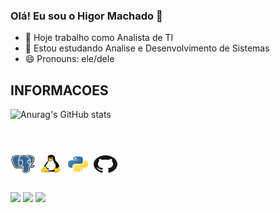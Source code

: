 ### Olá! Eu sou o Higor Machado 👋

- 🔭 Hoje trabalho como Analista de TI
- 🌱 Estou estudando Analise e Desenvolvimento de Sistemas
- 😄 Pronouns: ele/dele

## INFORMACOES
![Anurag's GitHub stats](https://github-readme-stats.vercel.app/api?username=HigorMachado&show_icons=true&theme=radical)



#

<div style="display: inline_block"><br>
  <img align="center" alt="Higor-PostGree" height="30" width="40" src="https://raw.githubusercontent.com/devicons/devicon/master/icons/postgresql/postgresql-original.svg">
  <img align="center" alt="Higor-Linux" height="30" width="40" src="https://raw.githubusercontent.com/devicons/devicon/master/icons/linux/linux-original.svg">
  <img align="center" alt="Higor-Python" height="30" width="40" src="https://raw.githubusercontent.com/devicons/devicon/master/icons/python/python-original.svg">
  <img align="center" alt="Higor-Git" height="30" width="40" src="https://raw.githubusercontent.com/devicons/devicon/master/icons/github/github-original.svg">
</div>
  
  ##
 
<div> 
  <a href="https://instagram.com/higor.420" target="_blank"><img src="https://img.shields.io/badge/-Instagram-%23E4405F?style=for-the-badge&logo=instagram&logoColor=white" target="_blank"></a>
  <a href = "mailto:higor.machado@fatec.sp.gov.br"><img src="https://img.shields.io/badge/-Gmail-%23333?style=for-the-badge&logo=gmail&logoColor=white" target="_blank"></a>
  <a href="https://www.linkedin.com/in/higor-dos-santos-machado-9a269a139/" target="_blank"><img src="https://img.shields.io/badge/-LinkedIn-%230077B5?style=for-the-badge&logo=linkedin&logoColor=white" target="_blank"></a> 
  
</div>

